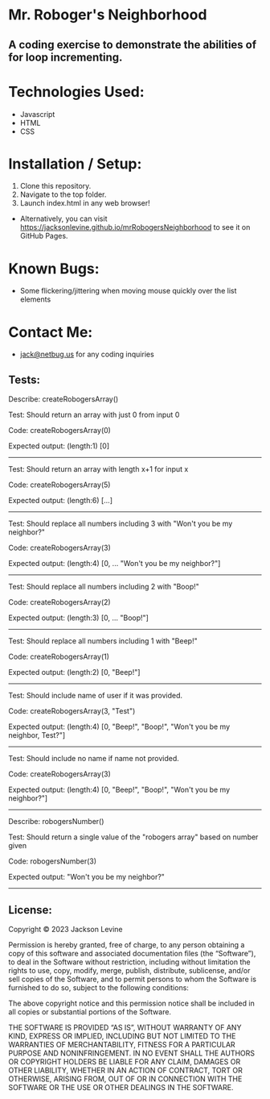 # Mr. Roboger's Neighborhood
## A coding exercise to demonstrate the abilities of for loop incrementing.

# Technologies Used:
* Javascript
* HTML
* CSS

# Installation / Setup:
1. Clone this repository.
2. Navigate to the top folder.
3. Launch index.html in any web browser!
* Alternatively, you can visit https://jacksonlevine.github.io/mrRobogersNeighborhood to see it on GitHub Pages.

# Known Bugs:
* Some flickering/jittering when moving mouse quickly over the list elements

# Contact Me:
* jack@netbug.us for any coding inquiries

## Tests:

Describe: createRobogersArray()

  Test: Should return an array with just 0 from input 0

  Code: createRobogersArray(0)

  Expected output: (length:1) [0]

  ---

  Test: Should return an array with length x+1 for input x

  Code: createRobogersArray(5)

  Expected output: (length:6) [...]

  ---

  Test: Should replace all numbers including 3 with "Won't you be my neighbor?"

  Code: createRobogersArray(3)

  Expected output: (length:4) [0, ... "Won't you be my neighbor?"]

  ---

  Test: Should replace all numbers including 2 with "Boop!"

  Code: createRobogersArray(2)

  Expected output: (length:3) [0, ... "Boop!"]

  ---

  Test: Should replace all numbers including 1 with "Beep!"

  Code: createRobogersArray(1)

  Expected output: (length:2) [0, "Beep!"]

  ---

  Test: Should include name of user if it was provided.

  Code: createRobogersArray(3, "Test")

  Expected output: (length:4) [0, "Beep!", "Boop!", "Won't you be my neighbor, Test?"]

  ---

  Test: Should include no name if name not provided.
  
  Code: createRobogersArray(3)

  Expected output: (length:4) [0, "Beep!", "Boop!", "Won't you be my neighbor?"]

  ---

Describe: robogersNumber()

  Test: Should return a single value of the "robogers array" based on number given

  Code: robogersNumber(3)

  Expected output: "Won't you be my neighbor?"

  ---

  
## License:

Copyright © 2023 Jackson Levine

Permission is hereby granted, free of charge, to any person obtaining a copy of this software and associated documentation files (the “Software”), to deal in the Software without restriction, including without limitation the rights to use, copy, modify, merge, publish, distribute, sublicense, and/or sell copies of the Software, and to permit persons to whom the Software is furnished to do so, subject to the following conditions:

The above copyright notice and this permission notice shall be included in all copies or substantial portions of the Software.

THE SOFTWARE IS PROVIDED “AS IS”, WITHOUT WARRANTY OF ANY KIND, EXPRESS OR IMPLIED, INCLUDING BUT NOT LIMITED TO THE WARRANTIES OF MERCHANTABILITY, FITNESS FOR A PARTICULAR PURPOSE AND NONINFRINGEMENT. IN NO EVENT SHALL THE AUTHORS OR COPYRIGHT HOLDERS BE LIABLE FOR ANY CLAIM, DAMAGES OR OTHER LIABILITY, WHETHER IN AN ACTION OF CONTRACT, TORT OR OTHERWISE, ARISING FROM, OUT OF OR IN CONNECTION WITH THE SOFTWARE OR THE USE OR OTHER DEALINGS IN THE SOFTWARE.